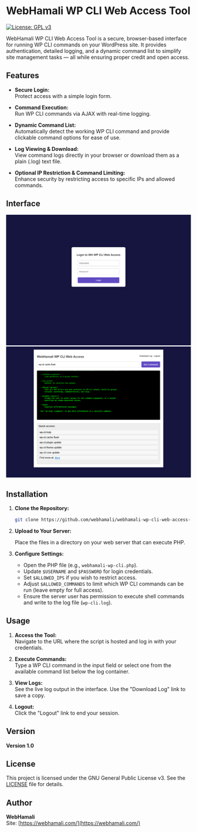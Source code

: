 # WebHamali WP CLI Web Access Tool

[![License: GPL v3](https://img.shields.io/badge/License-GPLv3-blue.svg)](https://www.gnu.org/licenses/gpl-3.0)

WebHamali WP CLI Web Access Tool is a secure, browser-based interface for running WP CLI commands on your WordPress site. It provides authentication, detailed logging, and a dynamic command list to simplify site management tasks — all while ensuring proper credit and open access.

## Features

- **Secure Login:**  
  Protect access with a simple login form.

- **Command Execution:**  
  Run WP CLI commands via AJAX with real-time logging.

- **Dynamic Command List:**  
  Automatically detect the working WP CLI command and provide clickable command options for ease of use.

- **Log Viewing & Download:**  
  View command logs directly in your browser or download them as a plain (.log) text file.

- **Optional IP Restriction & Command Limiting:**  
  Enhance security by restricting access to specific IPs and allowed commands.

## Interface
![Login Form](https://github.com/webhamali/webhamali-wp-cli-web-access-tool/blob/main/Login.png)
![User Panel](https://github.com/webhamali/webhamali-wp-cli-web-access-tool/blob/main/Panel.png)

## Installation

1. **Clone the Repository:**

   ```bash
   git clone https://github.com/webhamali/webhamali-wp-cli-web-access-tool.git
   ```

2. **Upload to Your Server:**

   Place the files in a directory on your web server that can execute PHP.

3. **Configure Settings:**

   - Open the PHP file (e.g., `webhamali-wp-cli.php`).
   - Update `$USERNAME` and `$PASSWORD` for login credentials.
   - Set `$ALLOWED_IPS` if you wish to restrict access.
   - Adjust `$ALLOWED_COMMANDS` to limit which WP CLI commands can be run (leave empty for full access).
   - Ensure the server user has permission to execute shell commands and write to the log file (`wp-cli.log`).

## Usage

1. **Access the Tool:**  
   Navigate to the URL where the script is hosted and log in with your credentials.

2. **Execute Commands:**  
   Type a WP CLI command in the input field or select one from the available command list below the log container.

3. **View Logs:**  
   See the live log output in the interface. Use the "Download Log" link to save a copy.

4. **Logout:**  
   Click the "Logout" link to end your session.

## Version

**Version 1.0**

## License

This project is licensed under the GNU General Public License v3. See the [LICENSE](LICENSE) file for details.

## Author

**WebHamali**  
Site: [https://webhamali.com/](https://webhamali.com/)
